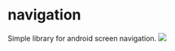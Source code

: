 # navigation
Simple library for android screen navigation.
[![](https://jitpack.io/v/erhnftknft/navigation.svg)](https://jitpack.io/#erhnftknft/navigation)
